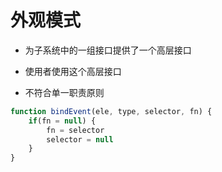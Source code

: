  # 外观模式
 * 为子系统中的一组接口提供了一个高层接口
 * 使用者使用这个高层接口

 * 不符合单一职责原则

 ```javascript
 function bindEvent(ele, type, selector, fn) {
     if(fn = null) {
         fn = selector
         selector = null
     }
 }
 ```